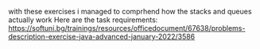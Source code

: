 with these exercises i managed to comprhend how the stacks and queues actually work
Here are the task requirements:
https://softuni.bg/trainings/resources/officedocument/67638/problems-description-exercise-java-advanced-january-2022/3586
